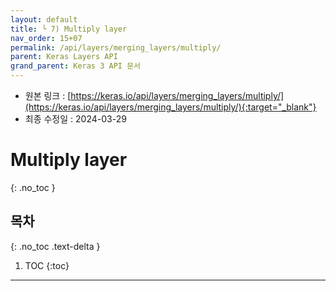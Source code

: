```yaml
---
layout: default
title: └ 7) Multiply layer
nav_order: 15+07
permalink: /api/layers/merging_layers/multiply/
parent: Keras Layers API
grand_parent: Keras 3 API 문서
---
```


* 원본 링크 : [https://keras.io/api/layers/merging_layers/multiply/](https://keras.io/api/layers/merging_layers/multiply/){:target="_blank"}
* 최종 수정일 : 2024-03-29

# Multiply layer
{: .no_toc }

## 목차
{: .no_toc .text-delta }

1. TOC
{:toc}

---
